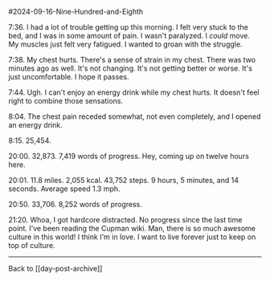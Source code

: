#2024-09-16-Nine-Hundred-and-Eighth

7:36.  I had a lot of trouble getting up this morning.  I felt very stuck to the bed, and I was in some amount of pain.  I wasn't paralyzed.  I *could* move.  My muscles just felt very fatigued.  I wanted to groan with the struggle.

7:38.  My chest hurts.  There's a sense of strain in my chest.  There was two minutes ago as well.  It's not changing.  It's not getting better or worse.  It's just uncomfortable.  I hope it passes.

7:44.  Ugh.  I can't enjoy an energy drink while my chest hurts.  It doesn't feel right to combine those sensations.

8:04.  The chest pain receded somewhat, not even completely, and I opened an energy drink.

8:15.  25,454.

20:00.  32,873.  7,419 words of progress.  Hey, coming up on twelve hours here.

20:01.  11.8 miles.  2,055 kcal.  43,752 steps.  9 hours, 5 minutes, and 14 seconds.  Average speed 1.3 mph.

20:50.  33,706.  8,252 words of progress.

21:20.  Whoa, I got hardcore distracted.  No progress since the last time point.  I've been reading the Cupman wiki.  Man, there is so much awesome culture in this world!  I think I'm in love.  I want to live forever just to keep on top of culture.

---
Back to [[day-post-archive]]